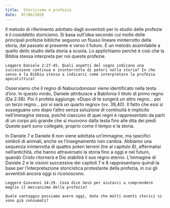 ```yaml
---
title:  Storicismo e profezia
date:  07/06/2020
---
```


Il metodo di riferimento adottato dagli avventisti per lo studio delle profezie è il cosiddetto storicismo. Si basa sull’idea secondo cui molte delle principali profezie bibliche seguono un flusso lineare ininterrotto della storia, dal passato al presente e verso il futuro. È un metodo assimilabile a quello dello studio della storia a scuola. Lo applichiamo perché è così che la Bibbia stessa interpreta per noi queste profezie.

`Leggere Daniele 2:27-45. Quali aspetti del sogno indicano una successione continua e ininterrotta di poteri nella storia? In che senso è la Bibbia stessa a indicarci come interpretare la profezia apocalittica?`

Osserviamo che il regno di Nabucodonosor viene identificato nella testa d’oro. In questo modo, Daniele attribuisce a Babilonia il titolo di primo regno (Da 2:38). Poi il profeta aggiunge: «Dopo di te sorgerà un altro regno… poi un terzo regno… poi vi sarà un quarto regno» (vv. 39,40). Il fatto che essi si susseguano uno dopo l’altro senza soluzione di continuità è implicito nell’immagine stessa, poiché ciascuno di quei regni è rappresentato da parti di un corpo più grande che si muovono dalla testa fino alle dita dei piedi. Queste parti sono collegate, proprio come il tempo e la storia.

In Daniele 7 e Daniele 8 non viene adottata un’immagine, ma specifici simboli di animali, anche se l’insegnamento non cambia. Abbiamo una sequenza ininterrotta di quattro poteri terreni (tre al capitolo 8), affermatisi nell’antichità, che hanno attraversato la storia fino a oggi e nel futuro, quando Cristo ritornerà e Dio stabilirà il suo regno eterno. L’immagine di Daniele 2 e le visioni successive dei capitoli 7 e 8 rappresentano quindi la base per l’interpretazione storicistica protestante della profezia, in cui gli avventisti ancora oggi si riconoscono.

`Leggere Giovanni 14:29. Cosa dice Gesù per aiutarci a comprendere meglio il meccanismo della profezia?`

`Quale vantaggio possiamo avere oggi, dato che molti eventi storici si sono già consumati?`